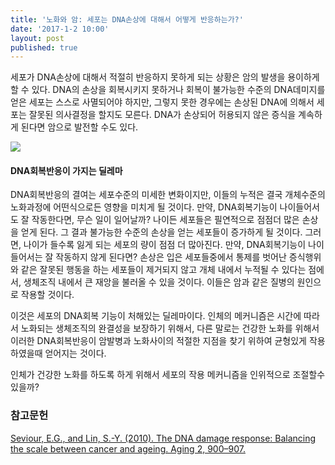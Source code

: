 ```yaml
---
title: '노화와 암: 세포는 DNA손상에 대해서 어떻게 반응하는가?'
date: '2017-1-2 10:00'
layout: post
published: true
---
```


세포가 DNA손상에 대해서 적절히 반응하지 못하게 되는 상황은 암의 발생을 용이하게 할 수 있다. DNA의 손상을 회복시키지 못하거나 회복이 불가능한 수준의 DNA데미지를 얻은 세포는 스스로 사멸되어야 하지만, 그렇지 못한 경우에는 손상된 DNA에 의해서 세포는 잘못된 의사결정을 할지도 모른다. DNA가 손상되어 허용되지 않은 증식을 계속하게 된다면 암으로 발전할 수도 있다. 

![](https://www.dropbox.com/s/5og98l1lviis7qh/screenshot%202017-01-02%2014.13.17.png?dl=1)

#### DNA회복반응이 가지는 딜레마 
DNA회복반응의 결여는 세포수준의 미세한 변화이지만, 이들의 누적은 결국 개체수준의 노화과정에 어떤식으로든 영향을 미치게 될 것이다. 만약, DNA회복기능이 나이들어서도 잘 작동한다면, 무슨 일이 일어날까? 나이든 세포들은 필연적으로 점점더 많은 손상을 얻게 된다. 그 결과 불가능한 수준의 손상을 얻는 세포들이 증가하게 될 것이다. 그러면, 나이가 들수록 잃게 되는 세포의 량이 점점 더 많아진다. 만약, DNA회복기능이 나이들어서는 잘 작동하지 않게 된다면? 손상은 입은 세포들중에서 통제를 벗어난 증식행위와 같은 잘못된 행동을 하는 세포들이 제거되지 않고 개체 내에서 누적될 수 있다는 점에서, 생체조직 내에서 큰 재앙을 불러올 수 있을 것이다. 이들은 암과 같은 질병의 원인으로 작용할 것이다. 

이것은 세포의 DNA회복 기능이 처해있는 딜레마이다. 인체의 메커니즘은 시간에 따라서 노화되는 생체조직의 완결성을 보장하기 위해서, 다른 말로는 건강한 노화를 위해서 이러한 DNA회복반응이 암발병과 노화사이의 적절한 지점을 찾기 위하여 균형있게 작용하였을때 얻어지는 것이다. 

인체가 건강한 노화를 하도록 하게 위해서 세포의 작용 메커니즘을 인위적으로 조절할수 있을까?

### 참고문헌
[Seviour, E.G., and Lin, S.-Y. (2010). The DNA damage response: Balancing the scale between cancer and ageing. Aging 2, 900–907.](https://www.dropbox.com/s/u8xcna8t0qq5jdq/Seviour%20%EA%B7%B8%EB%A6%AC%EA%B3%A0%20Lin%20-%202010%20-%20The%20DNA%20damage%20response%20Balancing%20the%20scale%20betwe.pdf?dl=0)

